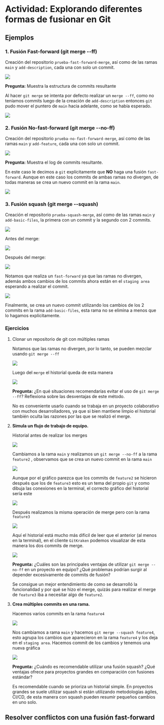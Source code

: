 # Actividad: Explorando diferentes formas de fusionar en Git

## Ejemplos

### 1. Fusión Fast-forward (git merge --ff)

Creación del repositorio `prueba-fast-forward-merge`, así como de las ramas `main` y `add-description`, cada una con solo un commit.

![](Attachments/Pasted%20image%2020250423211727.png)

**Pregunta:** Muestra la estructura de commits resultante

Al hacer `git merge` se intenta por defecto realizar un `merge --ff`, como no teníamos commits luego de la creación de `add-description` entonces `git` pudo mover el puntero de `main` hacia adelante, como se había esperado.

![](Attachments/Pasted%20image%2020250423212150.png)

### 2. Fusión No-fast-forward (git merge --no-ff)

Creación del repositorio `prueba-no-fast-forward-merge`, así como de las ramas `main` y `add-feature`, cada una con solo un commit.

![](Attachments/Pasted%20image%2020250423213519.png)

**Pregunta:** Muestra el log de commits resultante.

En este caso le decimos a `git` explícitamente que **NO** haga una fusión `fast-forward`. Aunque en este caso los commits de ambas ramas no divergen, de todas maneras se crea un nuevo commit en la rama `main`.

![](Attachments/Pasted%20image%2020250423213839.png)

### 3. Fusión squash (git merge --squash)

Creación el repositorio `prueba-squash-merge`, así como de las ramas `main` y `add-basic-files`, la primera con un commit y la segundo con 2 commits.

![](Attachments/Pasted%20image%2020250423215434.png)

Antes del merge:

![](Attachments/Pasted%20image%2020250423220120.png)

Después del merge:

![](Attachments/Pasted%20image%2020250423220612.png)

Notamos que realiza un `fast-forward` ya que las ramas no divergen, además ambos cambios de los commits ahora están en el `staging area` esperando a realizar el commit.

![](Attachments/Pasted%20image%2020250423220858.png)

Finalmente, se crea un nuevo commit utilizando los cambios de los 2 commits en la rama `add-basic-files`, esta rama no se elimina a menos que lo hagamos explícitamente.

### Ejercicios

1. Clonar un repositorio de git con múltiples ramas

	Notamos que las ramas no divergen, por lo tanto, se pueden mezclar usando `git merge --ff`

	![](Attachments/Pasted%20image%2020250423231959.png)

	Luego del `merge` el historial queda de esta manera

	![](Attachments/Pasted%20image%2020250423232128.png)

	**Pregunta:** ¿En qué situaciones recomendarías evitar el uso de `git merge --ff`? Reflexiona sobre las desventajas de este método.

	No es conveniente usarlo cuando se trabaja en un proyecto colaborativo con muchos desarrolladores, ya que si bien mantiene limpio el historial también oculta las razones por las que se realizó el merge.

2. **Simula un flujo de trabajo de equipo.**

	Historial antes de realizar los merges

	![](Attachments/Pasted%20image%2020250423235335.png)

	Cambiamos a la rama `main` y realizamos un `git merge --no-ff` a la rama `feature2` , observamos que se crea un nuevo commit en la rama `main`

	![](Attachments/Pasted%20image%2020250423235606.png)

	Aunque por el gráfico parezca que los commits de `feature2` se hicieron después que los de `feature3` esto es un tema del propio `git` y como dibuja las conexiones en la terminal, el correcto gráfico del historial sería este

	![](Attachments/Pasted%20image%2020250423235821.png)

	Después realizamos la misma operación de merge pero con la rama `feature3`

	![](Attachments/Pasted%20image%2020250423235941.png)

	Aquí el historial está mucho más dificil de leer que el anterior (al menos en la terminal), en el cliente `GitKraken` podemos visualizar de esta manera los dos commits de merge.

	![](Attachments/Pasted%20image%2020250424000154.png)

	**Pregunta:** ¿Cuáles son las principales ventajas de utilizar `git merge --no-ff` en un proyecto en equipo? ¿Qué problemas podrían surgir al depender excesivamente de commits de fusión?

	Se consigue un mejor entendimiento de como se desarrolló la funcionalidad y por qué se hizo el merge, quizás para realizar el merge de `feature3` iba a necesitar algo de `feature2`.

3. **Crea múltiples commits en una rama.**

	Hacemos varios commits en la rama `feature4`

	![](Attachments/Pasted%20image%2020250424000640.png)

	Nos cambiamos a rama `main` y hacemos `git merge --squash feature4`, esto agrupa los cambios que aparecieron en la rama `feature4` y los deja en el `staging area`. Hacemos commit de los cambios y tenemos una nueva gráfica

	![](Attachments/Pasted%20image%2020250424002429.png)

	**Pregunta:** ¿Cuándo es recomendable utilizar una fusión squash? ¿Qué ventajas ofrece para proyectos grandes en comparación con fusiones estándar?

	Es recomendable cuando se prioriza un historial simple. En proyectos grandes se suele utilizar squash si están utilizando metodologías ágiles, CI/CD, de esta manera con squash pueden resumir pequeños cambios en uno solo.

##  Resolver conflictos con una fusión fast-forward



